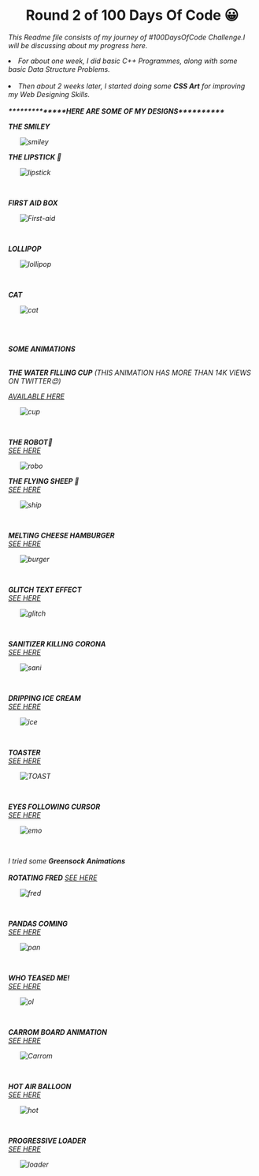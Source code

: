 <h1 align="center"><b>Round 2 of 100 Days Of Code 😀</b></h1>
  
  
 <i> This Readme file consists of  my journey of #100DaysOfCode Challenge.I will be discussing about my progress here.<i>
  

  <li>For about one week, I did basic C++ Programmes, along with some basic Data Structure Problems.</li>
  <br>
  <li>Then about 2 weeks later, I started doing some <b>CSS Art</b> for improving my Web Designing Skills.</li>
  <br>
  <b>**************HERE ARE SOME OF MY DESIGNS**********</b>
  <br>
  
  <b>THE SMILEY</B>
  <ol><img src="https://i.ibb.co/z4tqYjY/smiley.png" alt="smiley" border="0"></ol>
  
  
  <b>THE LIPSTICK	💄</b>
 <ol> <img src="https://i.ibb.co/bJrgHLm/lipstick.png" alt="lipstick" border="0"></ol>
  <br>
  
<b>FIRST AID BOX</b>
<br>
<ol><img src="https://i.ibb.co/68R0nx9/First-aid.png" alt="First-aid" border="0"></ol>
<br>


<b>LOLLIPOP</b>
<br>
<ol><img src="https://i.ibb.co/hVqhq9R/lollipop.png" alt="lollipop" border="0"></ol>
<br>

<b>CAT</b>
<br>
<ol><img src="https://i.ibb.co/ZYdhP8j/cat.png" alt="cat" border="0"></ol>
<br>
<br>
  
  <b>SOME ANIMATIONS</B>
  <br>
  <br>
  
  <b>THE WATER FILLING CUP</b>
  <i>(THIS ANIMATION HAS MORE THAN 14K VIEWS ON TWITTER😍)</i>

<a href="https://vimeo.com/user118148589/review/431188881/34f27c9af0">AVAILABLE HERE</a>
<ol><img src="https://i.ibb.co/pjXsS2v/cup.png" alt="cup" border="0"></ol>
<br>

<b>THE ROBOT🤖</b>
<br>
<a href="https://vimeo.com/user118148589/review/431191693/e41b82b9be">SEE HERE</a>
<ol><img src="https://i.ibb.co/zmPr6zM/robo.png" alt="robo" border="0"></ol>

<b>THE FLYING SHEEP	🐑</b>
<br>
<a href="https://vimeo.com/user118148589/review/431192489/b8dc61c07a">SEE HERE</a>
<ol><img src="https://i.ibb.co/qxM6hz9/ship.png" alt="ship" border="0"></ol>
<br>


<b> MELTING CHEESE HAMBURGER</b>
<br>
<a href="https://vimeo.com/user118148589/review/431193308/daf43cc86c">SEE HERE</a>
<ol><img src="https://i.ibb.co/3rWr7x2/burger.png" alt="burger" border="0"></ol>
<br>

<b>GLITCH TEXT EFFECT</b>
<br>
<a href="https://vimeo.com/user118148589/review/431193605/2bf244b8c8">SEE HERE</a>
<br>
<ol><img src="https://i.ibb.co/tD7ptbg/glitch.png" alt="glitch" border="0"></ol>
<br>

<b>SANITIZER KILLING CORONA</b>
<br>
<a href="https://vimeo.com/user118148589/review/431193903/cf9e95e035">SEE HERE</a>
<br>
<ol><img src="https://i.ibb.co/bKGYq8K/sani.png" alt="sani" border="0"></ol>
<br>


<b>DRIPPING ICE CREAM</b>
<br>
<a href="https://vimeo.com/user118148589/review/431194268/ae3ed87fc2">SEE HERE</a>
<br>
<ol><img src="https://i.ibb.co/F7D3GG6/ice.png" alt="ice" border="0"></ol>
<br>


<b>TOASTER</b>
<br>
<a href="https://vimeo.com/user118148589/review/431194745/3d8def0bbd">SEE HERE</a>
<br>
<ol><img src="https://i.ibb.co/MkZqSds/TOAST.png" alt="TOAST" border="0"></ol>
<br>

<b>EYES FOLLOWING CURSOR</b>
<br>
<a href="https://vimeo.com/user118148589/review/431195216/02e9027c19">SEE HERE</a>
<br>
<ol><img src="https://i.ibb.co/xhVw3Ww/emo.png" alt="emo" border="0"></ol>
<br>

<i>I tried some <b>Greensock Animations</b></i>
<br>
<br>
<b>ROTATING FRED</b>
<a href="">SEE HERE</a>
<br>
<ol><img src="https://i.ibb.co/xDKwhFw/fred.png" alt="fred" border="0"></ol>
<br>

<b>PANDAS COMING</b>
<br>
<a href="https://vimeo.com/user118148589/review/431196117/da2e72466f">SEE HERE</a>
<br>
<ol><img src="https://i.ibb.co/3mrpczZ/pan.png" alt="pan" border="0"></ol>
<br>

<b>WHO TEASED ME!</b>
<br>
<a href="https://vimeo.com/user118148589/review/431196424/eb0ebe1cab">SEE HERE</a>
<br>
<ol><img src="https://i.ibb.co/Bc0sp0m/ol.png" alt="ol" border="0"></ol>
<br>

<b>CARROM BOARD ANIMATION</b>
<br>
<a href="https://vimeo.com/user118148589/review/431196424/eb0ebe1cab">SEE HERE<a>
  <br>
  <ol><img src="https://i.ibb.co/qxwNgQZ/Carrom.png" alt="Carrom" border="0"></ol>
  <br>
  
  <b>HOT AIR BALLOON</b>
  <br>
  <a href="https://vimeo.com/user118148589/review/431197459/d93c4ef63a">SEE HERE</a>
  <br>
  <ol><img src="https://i.ibb.co/nP2ZHKp/hot.png" alt="hot" border="0"></ol>
  <br>
  
  <b>PROGRESSIVE LOADER</b>
  <br>
  <a href="https://vimeo.com/user118148589/review/431198662/6dbac3022e">SEE HERE</a>
<br>
<ol><img src="https://i.ibb.co/dcvMMvN/loader.png" alt="loader" border="0"></ol>
